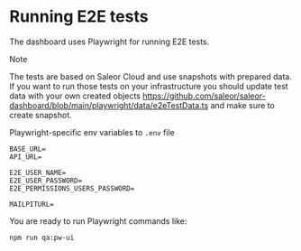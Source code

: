 # Running E2E tests

The dashboard uses Playwright for running E2E tests.

> [!NOTE]
> The tests are based on Saleor Cloud and use snapshots with prepared data.
> If you want to run those tests on your infrastructure you should update test data with your own created objects
> https://github.com/saleor/saleor-dashboard/blob/main/playwright/data/e2eTestData.ts and make sure to create snapshot.

Playwright-specific env variables to `.env` file

```
BASE_URL=
API_URL=

E2E_USER_NAME=
E2E_USER_PASSWORD=
E2E_PERMISSIONS_USERS_PASSWORD=

MAILPITURL=
```

You are ready to run Playwright commands like:

```shell
npm run qa:pw-ui
```
